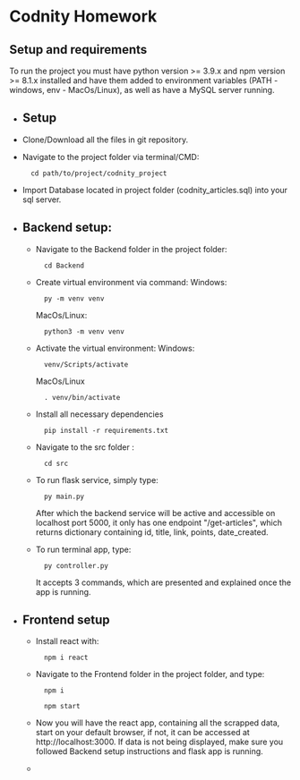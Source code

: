 # Codnity Homework

## Setup and requirements
To run the project you must have python version >= 3.9.x and npm version >= 8.1.x installed and have them added to environment variables (PATH - windows, env - MacOs/Linux), as well as have a MySQL server running.

- Setup
	- 
- Clone/Download all the files in git repository.
- Navigate to the project folder via terminal/CMD:
		
		cd path/to/project/codnity_project 

 - Import Database located in project folder (codnity_articles.sql) into your sql server.

 - Backend setup:
	 -
	- Navigate to the Backend folder in the project folder:
				
			cd Backend
	- Create virtual environment via command:
		Windows:

			py -m venv venv

		MacOs/Linux:
			
			python3 -m venv venv
	- Activate the virtual environment:
	Windows:
			
			venv/Scripts/activate

		MacOs/Linux
			
			. venv/bin/activate
	- Install all necessary dependencies
			
			pip install -r requirements.txt
			
	- Navigate to the src folder :

			cd src
	- To run flask service, simply type:
	
			py main.py
		After which the backend service will be active and accessible on localhost port 5000, it only has one endpoint "/get-articles", which returns dictionary containing id, title, link, points, date_created.

	- To run terminal app, type:
		
			py controller.py
		It accepts 3 commands, which are presented and explained once the app is running.

- Frontend setup
	-
	- Install react with:
		 
			npm i react
		
	- Navigate to the Frontend folder in the project folder, and type:
		
			npm i

			npm start

	- Now you will have the react app, containing all the scrapped data, start on your default browser, if not, it can be accessed at http://localhost:3000. If data is not being displayed, make sure you followed Backend setup instructions and flask app is running.


	- 